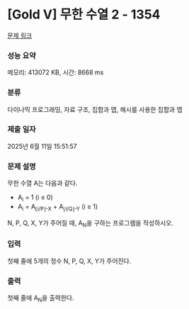 # [Gold V] 무한 수열 2 - 1354 

[문제 링크](https://www.acmicpc.net/problem/1354) 

### 성능 요약

메모리: 413072 KB, 시간: 8668 ms

### 분류

다이나믹 프로그래밍, 자료 구조, 집합과 맵, 해시를 사용한 집합과 맵

### 제출 일자

2025년 6월 11일 15:51:57

### 문제 설명

<p>무한 수열 A는 다음과 같다.</p>

<ul>
	<li>A<sub>i</sub> = 1 (i ≤ 0)</li>
	<li>A<sub>i</sub> = A<sub>⌊i/P⌋-X</sub> + A<sub>⌊i/Q⌋-Y</sub> (i ≥ 1)</li>
</ul>

<p>N, P, Q, X, Y가 주어질 때, A<sub>N</sub>을 구하는 프로그램을 작성하시오.</p>

### 입력 

 <p>첫째 줄에 5개의 정수 N, P, Q, X, Y가 주어진다.</p>

### 출력 

 <p>첫째 줄에 A<sub>N</sub>을 출력한다.</p>

